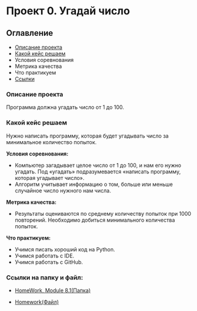 # Проект 0. Угадай число

##  Оглавление

* [Описание проекта](https://github.com/infinitelifeline/SF_DS_HW-01/blob/HW/README.md#описание-проекта)
* [Какой кейс решаем](https://github.com/infinitelifeline/SF_DS_HW-01/blob/HW/README.md#какой-кейс-решаем)
* Условия соревнования
* Метрика качества
* Что практикуем
* [Ссылки](https://github.com/infinitelifeline/SF_DS_HW-01/blob/HW/README.md#ссылки-на-папку-и-файл)

### Описание проекта
Программа должна угадать число от 1 до 100.

### Какой кейс решаем
Нужно написать программу, которая будет угадывать число за минимальное количество попыток.

 **Условия соревнования:**
 * Компьютер загадывает целое число от 1 до 100, и нам его нужно угадать. Под «угадать» подразумевается «написать программу, которая угадывает число».
* Алгоритм учитывает информацию о том, больше или меньше случайное число нужного нам числа.

**Метрика качества:**
* Результаты оцениваются по среднему количеству попыток при 1000 повторений. Необходимо добиться минимального количества попыток.


**Что практикуем:**
* Учимся писать хороший код на Python.
* Учимся работать с IDE.
* Учимся работать с GitHub.
### Ссылки на папку и файл:
* [HomeWork, Module 8.1(Папка)](https://github.com/infinitelifeline/SF_DS_HW-01/tree/HW/HW-01)

* [Homework(Файл)](https://github.com/infinitelifeline/SF_DS_HW-01/blob/HW/HW-01/HW-01.ipynb)
